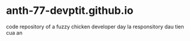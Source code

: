 # anth-77-devptit.github.io
code repository of a fuzzy chicken developer
day la responsitory dau tien cua an
